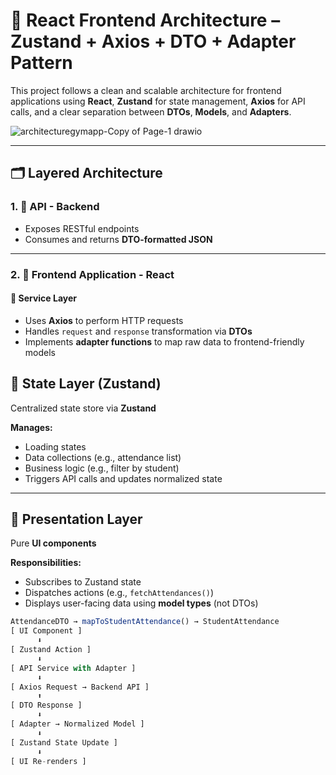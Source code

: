 # 🧩 React Frontend Architecture – Zustand + Axios + DTO + Adapter Pattern

This project follows a clean and scalable architecture for frontend applications using **React**, **Zustand** for state management, **Axios** for API calls, and a clear separation between **DTOs**, **Models**, and **Adapters**.

![architecturegymapp-Copy of Page-1 drawio](https://github.com/user-attachments/assets/bb950441-3b73-4a37-a384-aecbc1565939)



---

## 🗂️ Layered Architecture

### 1. 📡 API - Backend
- Exposes RESTful endpoints
- Consumes and returns **DTO-formatted JSON**

---

### 2. 🧠 Frontend Application - React

#### 📘 Service Layer
- Uses **Axios** to perform HTTP requests
- Handles `request` and `response` transformation via **DTOs**
- Implements **adapter functions** to map raw data to frontend-friendly models

## 🧱 State Layer (Zustand)

Centralized state store via **Zustand**

**Manages:**
- Loading states  
- Data collections (e.g., attendance list)  
- Business logic (e.g., filter by student)  
- Triggers API calls and updates normalized state

---

## 🎨 Presentation Layer

Pure **UI components**

**Responsibilities:**
- Subscribes to Zustand state  
- Dispatches actions (e.g., `fetchAttendances()`)  
- Displays user-facing data using **model types** (not DTOs)

```ts
AttendanceDTO → mapToStudentAttendance() → StudentAttendance
[ UI Component ]
      ⬇
[ Zustand Action ]
      ⬇
[ API Service with Adapter ]
      ⬇
[ Axios Request → Backend API ]
      ⬆
[ DTO Response ]
      ⬇
[ Adapter → Normalized Model ]
      ⬇
[ Zustand State Update ]
      ⬇
[ UI Re-renders ]
